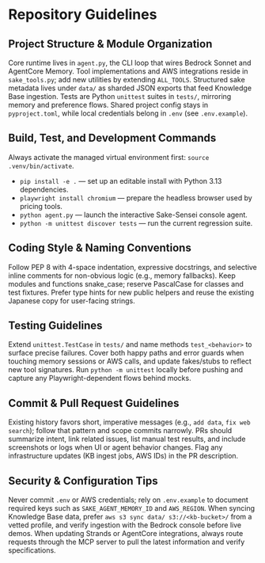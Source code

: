 # Repository Guidelines

## Project Structure & Module Organization

Core runtime lives in `agent.py`, the CLI loop that wires Bedrock Sonnet and AgentCore Memory. Tool implementations and AWS integrations reside in `sake_tools.py`; add new utilities by extending `ALL_TOOLS`. Structured sake metadata lives under `data/` as sharded JSON exports that feed Knowledge Base ingestion. Tests are Python `unittest` suites in `tests/`, mirroring memory and preference flows. Shared project config stays in `pyproject.toml`, while local credentials belong in `.env` (see `.env.example`).

## Build, Test, and Development Commands

Always activate the managed virtual environment first: `source .venv/bin/activate`.

- `pip install -e .` — set up an editable install with Python 3.13 dependencies.
- `playwright install chromium` — prepare the headless browser used by pricing tools.
- `python agent.py` — launch the interactive Sake-Sensei console agent.
- `python -m unittest discover tests` — run the current regression suite.

## Coding Style & Naming Conventions

Follow PEP 8 with 4-space indentation, expressive docstrings, and selective inline comments for non-obvious logic (e.g., memory fallbacks). Keep modules and functions snake_case; reserve PascalCase for classes and test fixtures. Prefer type hints for new public helpers and reuse the existing Japanese copy for user-facing strings.

## Testing Guidelines

Extend `unittest.TestCase` in `tests/` and name methods `test_<behavior>` to surface precise failures. Cover both happy paths and error guards when touching memory sessions or AWS calls, and update fakes/stubs to reflect new tool signatures. Run `python -m unittest` locally before pushing and capture any Playwright-dependent flows behind mocks.

## Commit & Pull Request Guidelines

Existing history favors short, imperative messages (e.g., `add data`, `fix web search`); follow that pattern and scope commits narrowly. PRs should summarize intent, link related issues, list manual test results, and include screenshots or logs when UI or agent behavior changes. Flag any infrastructure updates (KB ingest jobs, AWS IDs) in the PR description.

## Security & Configuration Tips

Never commit `.env` or AWS credentials; rely on `.env.example` to document required keys such as `SAKE_AGENT_MEMORY_ID` and `AWS_REGION`. When syncing Knowledge Base data, prefer `aws s3 sync data/ s3://<kb-bucket>/` from a vetted profile, and verify ingestion with the Bedrock console before live demos. When updating Strands or AgentCore integrations, always route requests through the MCP server to pull the latest information and verify specifications.
